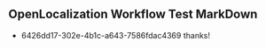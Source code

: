 ## OpenLocalization Workflow Test MarkDown
* 6426dd17-302e-4b1c-a643-7586fdac4369 
thanks!<!--HONumber=Mar16_HO3-->
